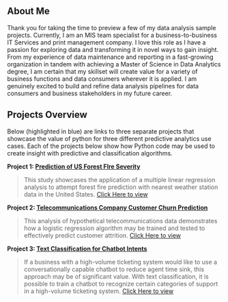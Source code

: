

## About Me

Thank you for taking the time to preview a few of my data analysis sample projects. Currently, I am an MIS team specialist for a business-to-business IT Services and print management company. I love this role as I have a passion for exploring data and transforming it in novel ways to gain insight. From my experience of data maintenance and reporting in a fast-growing organization in tandem with achieving a Master of Science in Data Analytics degree, I am certain that my skillset will create value for a variety of business functions and data consumers wherever it is applied. I am genuinely excited to build and refine data analysis pipelines for data consumers and business stakeholders in my future career.

## Projects Overview

Below (highlighted in blue) are links to three separate projects that showcase the value of python for three different predictive analytics use cases. Each of the projects below show how Python code may be used to create insight with predictive and classification algorithms.

**Project 1: [Prediction of US Forest FIre Severity](forest_fire_project/overview.md)**
>This study showcases the application of a multiple linear regression analysis to attempt forest fire prediction with nearest weather station data in the United States. [Click Here to view](forest_fire_project/overview.md)


**Project 2: [Telecommunications Company Customer Churn Prediction](customer_churn_project/overview.md)**
>This analysis of hypothetical telecommunications data demonstrates how a logistic regression algorithm may be trained and tested to effectively predict customer attrition. [Click Here to view](customer_churn_project/overview.md)


**Project 3: [Text Classification for Chatbot Intents](intent_text_classification/overview.md)**
>If a business with a high-volume ticketing system would like to use a conversationally capable chatbot to reduce agent time sink, this approach may be of significant value. With text classification, it is possible to train a chatbot to recognize certain categories of support in a high-volume ticketing system. [Click Here to view](intent_text_classification/overview.md)
